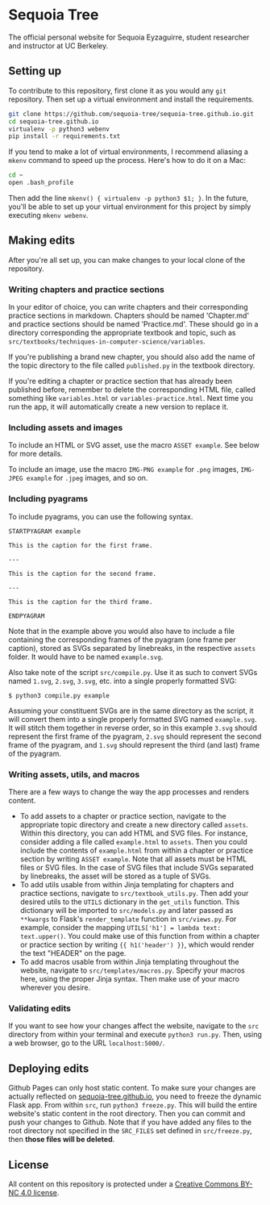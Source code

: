 # Sequoia Tree

The official personal website for Sequoia Eyzaguirre, student researcher and instructor at UC Berkeley.

## Setting up

To contribute to this repository, first clone it as you would any `git` repository. Then set up a virtual environment and install the requirements.

```bash
git clone https://github.com/sequoia-tree/sequoia-tree.github.io.git
cd sequoia-tree.github.io
virtualenv -p python3 webenv
pip install -r requirements.txt
```

If you tend to make a lot of virtual environments, I recommend aliasing a `mkenv` command to speed up the process. Here's how to do it on a Mac:

```bash
cd ~
open .bash_profile
```

Then add the line `mkenv() { virtualenv -p python3 $1; }`. In the future, you'll be able to set up your virtual environment for this project by simply executing `mkenv webenv`.

## Making edits

After you're all set up, you can make changes to your local clone of the repository.

### Writing chapters and practice sections

In your editor of choice, you can write chapters and their corresponding practice sections in markdown. Chapters should be named 'Chapter.md' and practice sections should be named 'Practice.md'. These should go in a directory corresponding the appropriate textbook and topic, such as `src/textbooks/techniques-in-computer-science/variables`.

If you're publishing a brand new chapter, you should also add the name of the topic directory to the file called `published.py` in the textbook directory.

If you're editing a chapter or practice section that has already been published before, remember to delete the corresponding HTML file, called something like `variables.html` or `variables-practice.html`. Next time you run the app, it will automatically create a new version to replace it.

### Including assets and images

To include an HTML or SVG asset, use the macro `ASSET example`. See below for more details.

To include an image, use  the macro `IMG-PNG example` for `.png` images, `IMG-JPEG example` for `.jpeg` images, and so on.

### Including pyagrams

To include pyagrams, you can use the following syntax.

```
STARTPYAGRAM example

This is the caption for the first frame.

---

This is the caption for the second frame.

---

This is the caption for the third frame.

ENDPYAGRAM
```

Note that in the example above you would also have to include a file containing the corresponding frames of the pyagram (one frame per caption), stored as SVGs separated by linebreaks, in the respective `assets` folder. It would have to be named `example.svg`.

Also take note of the script `src/compile.py`. Use it as such to convert SVGs named `1.svg`, `2.svg`, `3.svg`, etc. into a single properly formatted SVG:

```
$ python3 compile.py example
```

Assuming your constituent SVGs are in the same directory as the script, it will convert them into a single properly formatted SVG named `example.svg`. It will stitch them together in reverse order, so in this example `3.svg` should represent the first frame of the pyagram, `2.svg` should represent the second frame of the pyagram, and `1.svg` should represent the third (and last) frame of the pyagram.

### Writing assets, utils, and macros

There are a few ways to change the way the app processes and renders content.

* To add assets to a chapter or practice section, navigate to the appropriate topic directory and create a new directory called `assets`. Within this directory, you can add HTML and SVG files. For instance, consider adding a file called `example.html` to `assets`. Then you could include the contents of `example.html` from within a chapter or practice section by writing `ASSET example`. Note that all assets must be HTML files or SVG files. In the case of SVG files that include SVGs separated by linebreaks, the asset will be stored as a tuple of SVGs.
* To add utils usable from within Jinja templating for chapters and practice sections, navigate to `src/textbook_utils.py`. Then add your desired utils to the `UTILS` dictionary in the `get_utils` function. This dictionary will be imported to `src/models.py` and later passed as `**kwargs` to Flask's `render_template` function in `src/views.py`. For example, consider the mapping `UTILS['h1'] = lambda text: text.upper()`. You could make use of this function from within a chapter or practice section by writing `{{ h1('header') }}`, which would render the text "HEADER" on the page.
* To add macros usable from within Jinja templating throughout the website, navigate to `src/templates/macros.py`. Specify your macros here, using the proper Jinja syntax. Then make use of your macro wherever you desire.

### Validating edits

If you want to see how your changes affect the website, navigate to the `src` directory from within your terminal and execute `python3 run.py`. Then, using a web browser, go to the URL `localhost:5000/`.

## Deploying edits

Github Pages can only host static content. To make sure your changes are actually reflected on [sequoia-tree.github.io](sequoia-tree.github.io), you need to freeze the dynamic Flask app. From within `src`, run `python3 freeze.py`. This will build the entire website's static content in the root directory. Then you can commit and push your changes to Github. Note that if you have added any files to the root directory not specified in the `SRC_FILES` set defined in `src/freeze.py`, then **those files will be deleted**.

## License

All content on this repository is protected under a [Creative Commons BY-NC 4.0 license](https://creativecommons.org/licenses/by-nc/4.0/).